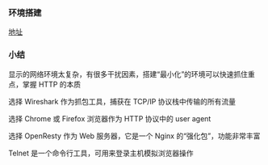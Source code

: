 ### 环境搭建

[地址](https://time.geekbang.org/column/article/100124)

### 小结

显示的网络环境太复杂，有很多干扰因素，搭建“最小化”的环境可以快速抓住重点，掌握 HTTP 的本质

选择 Wireshark 作为抓包工具，捕获在 TCP/IP 协议栈中传输的所有流量

选择 Chrome 或 Firefox 浏览器作为 HTTP 协议中的 user agent

选择 OpenResty 作为 Web 服务器，它是一个 Nginx 的“强化包”，功能非常丰富

Telnet 是一个命令行工具，可用来登录主机模拟浏览器操作